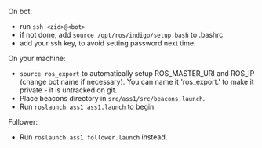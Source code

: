 On bot:

* run `ssh <zid>@<bot>`
* if not done, add `source /opt/ros/indigo/setup.bash` to .bashrc
* add your ssh key, to avoid setting password next time.

On your machine:

* `source ros_export` to automatically setup ROS_MASTER_URI and ROS_IP (change bot name if necessary). You can name it 'ros_export.<name>' to make it private - it is untracked on git.
* Place beacons directory in `src/ass1/src/beacons.launch`.
* Run `roslaunch ass1 ass1.launch` to begin. 

Follower:
* Run `roslaunch ass1 follower.launch` instead.
